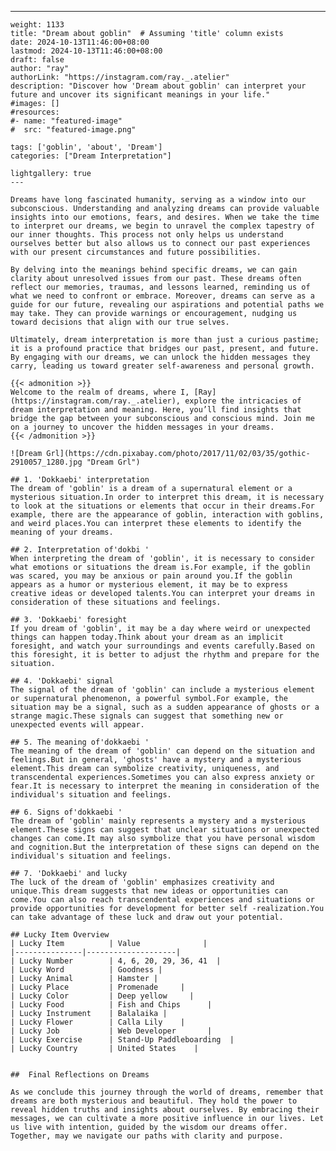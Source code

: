 ---
    weight: 1133
    title: "Dream about goblin"  # Assuming 'title' column exists
    date: 2024-10-13T11:46:00+08:00
    lastmod: 2024-10-13T11:46:00+08:00
    draft: false
    author: "ray"
    authorLink: "https://instagram.com/ray._.atelier"
    description: "Discover how 'Dream about goblin' can interpret your future and uncover its significant meanings in your life."
    #images: []
    #resources:
    #- name: "featured-image"
    #  src: "featured-image.png"
    
    tags: ['goblin', 'about', 'Dream']
    categories: ["Dream Interpretation"]
    
    lightgallery: true
    ---
    
    Dreams have long fascinated humanity, serving as a window into our subconscious. Understanding and analyzing dreams can provide valuable insights into our emotions, fears, and desires. When we take the time to interpret our dreams, we begin to unravel the complex tapestry of our inner thoughts. This process not only helps us understand ourselves better but also allows us to connect our past experiences with our present circumstances and future possibilities.
    
    By delving into the meanings behind specific dreams, we can gain clarity about unresolved issues from our past. These dreams often reflect our memories, traumas, and lessons learned, reminding us of what we need to confront or embrace. Moreover, dreams can serve as a guide for our future, revealing our aspirations and potential paths we may take. They can provide warnings or encouragement, nudging us toward decisions that align with our true selves.
    
    Ultimately, dream interpretation is more than just a curious pastime; it is a profound practice that bridges our past, present, and future. By engaging with our dreams, we can unlock the hidden messages they carry, leading us toward greater self-awareness and personal growth.
    
    {{< admonition >}}
    Welcome to the realm of dreams, where I, [Ray](https://instagram.com/ray._.atelier), explore the intricacies of dream interpretation and meaning. Here, you’ll find insights that bridge the gap between your subconscious and conscious mind. Join me on a journey to uncover the hidden messages in your dreams.
    {{< /admonition >}}
    
    ![Dream Grl](https://cdn.pixabay.com/photo/2017/11/02/03/35/gothic-2910057_1280.jpg "Dream Grl")
    
    ## 1. 'Dokkaebi' interpretation
    The dream of 'goblin' is a dream of a supernatural element or a mysterious situation.In order to interpret this dream, it is necessary to look at the situations or elements that occur in their dreams.For example, there are the appearance of goblin, interaction with goblins, and weird places.You can interpret these elements to identify the meaning of your dreams.
    
    ## 2. Interpretation of'dokbi '
    When interpreting the dream of 'goblin', it is necessary to consider what emotions or situations the dream is.For example, if the goblin was scared, you may be anxious or pain around you.If the goblin appears as a humor or mysterious element, it may be to express creative ideas or developed talents.You can interpret your dreams in consideration of these situations and feelings.
    
    ## 3. 'Dokkaebi' foresight
    If you dream of 'goblin', it may be a day where weird or unexpected things can happen today.Think about your dream as an implicit foresight, and watch your surroundings and events carefully.Based on this foresight, it is better to adjust the rhythm and prepare for the situation.
    
    ## 4. 'Dokkaebi' signal
    The signal of the dream of 'goblin' can include a mysterious element or supernatural phenomenon, a powerful symbol.For example, the situation may be a signal, such as a sudden appearance of ghosts or a strange magic.These signals can suggest that something new or unexpected events will appear.
    
    ## 5. The meaning of'dokkaebi '
    The meaning of the dream of 'goblin' can depend on the situation and feelings.But in general, 'ghosts' have a mystery and a mysterious element.This dream can symbolize creativity, uniqueness, and transcendental experiences.Sometimes you can also express anxiety or fear.It is necessary to interpret the meaning in consideration of the individual's situation and feelings.
    
    ## 6. Signs of'dokkaebi '
    The dream of 'goblin' mainly represents a mystery and a mysterious element.These signs can suggest that unclear situations or unexpected changes can come.It may also symbolize that you have personal wisdom and cognition.But the interpretation of these signs can depend on the individual's situation and feelings.
    
    ## 7. 'Dokkaebi' and lucky
    The luck of the dream of 'goblin' emphasizes creativity and unique.This dream suggests that new ideas or opportunities can come.You can also reach transcendental experiences and situations or provide opportunities for development for better self -realization.You can take advantage of these luck and draw out your potential.
    
    ## Lucky Item Overview
    | Lucky Item          | Value              |
    |---------------|--------------------|
    | Lucky Number        | 4, 6, 20, 29, 36, 41  |
    | Lucky Word          | Goodness |
    | Lucky Animal        | Hamster |
    | Lucky Place         | Promenade     |
    | Lucky Color         | Deep yellow     |
    | Lucky Food          | Fish and Chips      |
    | Lucky Instrument    | Balalaika |
    | Lucky Flower        | Calla Lily    |
    | Lucky Job           | Web Developer       |
    | Lucky Exercise      | Stand-Up Paddleboarding  |
    | Lucky Country       | United States    |
    
    
    ##  Final Reflections on Dreams
    
    As we conclude this journey through the world of dreams, remember that dreams are both mysterious and beautiful. They hold the power to reveal hidden truths and insights about ourselves. By embracing their messages, we can cultivate a more positive influence in our lives. Let us live with intention, guided by the wisdom our dreams offer. Together, may we navigate our paths with clarity and purpose.
    